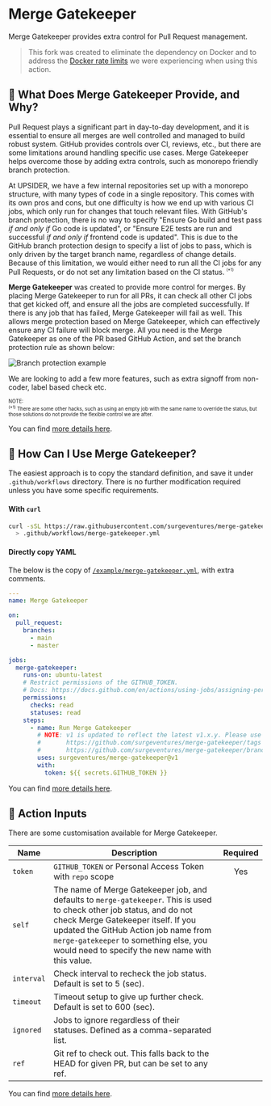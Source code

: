 # Merge Gatekeeper

Merge Gatekeeper provides extra control for Pull Request management. 

> This fork was created to eliminate the dependency on Docker and to address the [Docker rate limits](https://github.com/surgeventures/merge-gatekeeper/pull/70) we were experiencing when using this action. 

## 🌄 What Does Merge Gatekeeper Provide, and Why?

<!-- == imptr: background / begin from: ./docs/details.md#[background] == -->

Pull Request plays a significant part in day-to-day development, and it is essential to ensure all merges are well controlled and managed to build robust system. GitHub provides controls over CI, reviews, etc., but there are some limitations around handling specific use cases. Merge Gatekeeper helps overcome those by adding extra controls, such as monorepo friendly branch protection.

At UPSIDER, we have a few internal repositories set up with a monorepo structure, with many types of code in a single repository. This comes with its own pros and cons, but one difficulty is how we end up with various CI jobs, which only run for changes that touch relevant files. With GitHub's branch protection, there is no way to specify "Ensure Go build and test pass _if and only if_ Go code is updated", or "Ensure E2E tests are run and successful _if and only if_ frontend code is updated". This is due to the GitHub branch protection design to specify a list of jobs to pass, which is only driven by the target branch name, regardless of change details. Because of this limitation, we would either need to run all the CI jobs for any Pull Requests, or do not set any limitation based on the CI status. <sup><sub><sup>(\*1)</sup></sub></sup>

**Merge Gatekeeper** was created to provide more control for merges. By placing Merge Gatekeeper to run for all PRs, it can check all other CI jobs that get kicked off, and ensure all the jobs are completed successfully. If there is any job that has failed, Merge Gatekeeper will fail as well. This allows merge protection based on Merge Gatekeeper, which can effectively ensure any CI failure will block merge. All you need is the Merge Gatekeeper as one of the PR based GitHub Action, and set the branch protection rule as shown below:

![Branch protection example](/assets/images/branch-protection-example.png)

We are looking to add a few more features, such as extra signoff from non-coder, label based check etc.

<sup><sub>NOTE:  
<sup>(\*1)</sup> There are some other hacks, such as using an empty job with the same name to override the status, but those solutions do not provide the flexible control we are after.</sub></sup>

<!-- == imptr: background / end == -->

You can find [more details here](/docs/details.md).

## 🚀 How Can I Use Merge Gatekeeper?

<!-- == imptr: example-usage / begin from: ./docs/action-usage.md#[simple-usage] == -->

The easiest approach is to copy the standard definition, and save it under `.github/workflows` directory. There is no further modification required unless you have some specific requirements.

#### With `curl`

```bash
curl -sSL https://raw.githubusercontent.com/surgeventures/merge-gatekeeper/main/example/merge-gatekeeper.yml \
  > .github/workflows/merge-gatekeeper.yml
```

#### Directly copy YAML

The below is the copy of [`/example/merge-gatekeeper.yml`](/example/merge-gatekeeper.yml), with extra comments.

<!-- == imptr: basic-yaml / begin from: ../example/definitions.yaml#[standard-setup] wrap: yaml == -->
```yaml
---
name: Merge Gatekeeper

on:
  pull_request:
    branches:
      - main
      - master

jobs:
  merge-gatekeeper:
    runs-on: ubuntu-latest
    # Restrict permissions of the GITHUB_TOKEN.
    # Docs: https://docs.github.com/en/actions/using-jobs/assigning-permissions-to-jobs
    permissions:
      checks: read
      statuses: read
    steps:
      - name: Run Merge Gatekeeper
        # NOTE: v1 is updated to reflect the latest v1.x.y. Please use any tag/branch that suits your needs:
        #       https://github.com/surgeventures/merge-gatekeeper/tags
        #       https://github.com/surgeventures/merge-gatekeeper/branches
        uses: surgeventures/merge-gatekeeper@v1
        with:
          token: ${{ secrets.GITHUB_TOKEN }}
```
<!-- == imptr: basic-yaml / end == -->

<!-- == imptr: example-usage / end == -->

You can find [more details here](/docs/action-usage.md).

## 🧪 Action Inputs

There are some customisation available for Merge Gatekeeper.

<!-- == imptr: inputs / begin from: ./docs/action-usage.md#[inputs] == -->

| Name       | Description                                                                                                                                                                                                                                                                                          | Required |
| ---------- | ---------------------------------------------------------------------------------------------------------------------------------------------------------------------------------------------------------------------------------------------------------------------------------------------------- | :------: |
| `token`    | `GITHUB_TOKEN` or Personal Access Token with `repo` scope                                                                                                                                                                                                                                            |   Yes    |
| `self`     | The name of Merge Gatekeeper job, and defaults to `merge-gatekeeper`. This is used to check other job status, and do not check Merge Gatekeeper itself. If you updated the GitHub Action job name from `merge-gatekeeper` to something else, you would need to specify the new name with this value. |          |
| `interval` | Check interval to recheck the job status. Default is set to 5 (sec).                                                                                                                                                                                                                                 |          |
| `timeout`  | Timeout setup to give up further check. Default is set to 600 (sec).                                                                                                                                                                                                                                 |          |
| `ignored`  | Jobs to ignore regardless of their statuses. Defined as a comma-separated list.                                                                                                                                                                                                                      |          |
| `ref`      | Git ref to check out. This falls back to the HEAD for given PR, but can be set to any ref.                                                                                                                                                                                                           |          |

<!-- == imptr: inputs / end == -->

You can find [more details here](/docs/action-usage.md).
